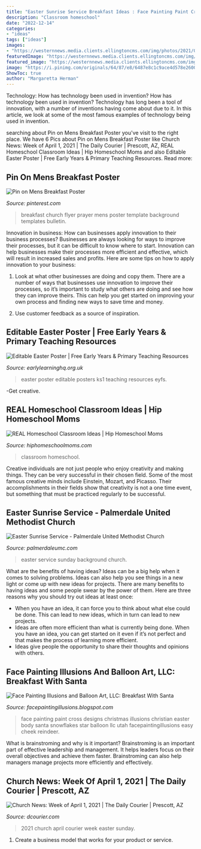 ```yaml
---
title: "Easter Sunrise Service Breakfast Ideas : Face Painting Paint Cross Designs Christmas Illusions Christian Easter Body Santa Snowflakes Star Balloon Llc Utah Facepaintingillusions Easy Cheek Reindeer"
description: "Classroom homeschool"
date: "2022-12-14"
categories:
- "ideas"
tags: ["ideas"]
images:
- "https://westernnews.media.clients.ellingtoncms.com/img/photos/2021/03/31/easter_sunday_AS_1_r2DUL6u_t715.jpeg?529764a1de2bdd0f74a9fb4f856b01a9d617b3e9"
featuredImage: "https://westernnews.media.clients.ellingtoncms.com/img/photos/2021/03/31/easter_sunday_AS_1_r2DUL6u_t715.jpeg?529764a1de2bdd0f74a9fb4f856b01a9d617b3e9"
featured_image: "https://westernnews.media.clients.ellingtoncms.com/img/photos/2021/03/31/easter_sunday_AS_1_r2DUL6u_t715.jpeg?529764a1de2bdd0f74a9fb4f856b01a9d617b3e9"
image: "https://i.pinimg.com/originals/64/87/e8/6487e8c1c9ace4d578e26006c171f8cd.jpg"
ShowToc: true
author: "Margaretta Herman"
---
```



Technology: How has technology been used in invention?
How has technology been used in invention? Technology has long been a tool of innovation, with a number of inventions having come about due to it. In this article, we look at some of the most famous examples of technology being used in invention.

	

		
searching about Pin on Mens Breakfast Poster you've visit to the right place. We have 6 Pics about Pin on Mens Breakfast Poster like Church News: Week of April 1, 2021 | The Daily Courier | Prescott, AZ, REAL Homeschool Classroom Ideas | Hip Homeschool Moms and also Editable Easter Poster | Free Early Years &amp; Primary Teaching Resources. Read more:
		
    
## Pin On Mens Breakfast Poster

<img loading=lazy src="https://i.pinimg.com/originals/64/87/e8/6487e8c1c9ace4d578e26006c171f8cd.jpg" onerror="this.onerror=null;this.src='https://tse1.mm.bing.net/th?id=OIP.AhXV_m_BO3Ys702-5_0iqQHaQi&amp;pid=15.1';" alt="Pin on Mens Breakfast Poster">

_Source: pinterest.com_

>breakfast church flyer prayer mens poster template background templates bulletin. 

	

Innovation in business: How can businesses apply innovation to their business processes?
Businesses are always looking for ways to improve their processes, but it can be difficult to know where to start. Innovation can help businesses make their processes more efficient and effective, which will result in increased sales and profits. Here are some tips on how to apply innovation to your business: 
1. Look at what other businesses are doing and copy them. There are a number of ways that businesses use innovation to improve their processes, so it’s important to study what others are doing and see how they can improve theirs. This can help you get started on improving your own process and finding new ways to save time and money. 

2. Use customer feedback as a source of inspiration.

    
## Editable Easter Poster | Free Early Years &amp; Primary Teaching Resources

<img loading=lazy src="http://www.earlylearninghq.org.uk/wp-content/uploads/2011/03/Easter-Poster-prev.jpg" onerror="this.onerror=null;this.src='https://tse3.mm.bing.net/th?id=OIP.2SUxIRfpyTzAtzke0BvblgAAAA&amp;pid=15.1';" alt="Editable Easter Poster | Free Early Years &amp; Primary Teaching Resources">

_Source: earlylearninghq.org.uk_

>easter poster editable posters ks1 teaching resources eyfs. 

	

-Get creative.

    
## REAL Homeschool Classroom Ideas | Hip Homeschool Moms

<img loading=lazy src="https://hiphomeschoolmoms.com/wp-content/uploads/2013/08/010-1024x768.jpg" onerror="this.onerror=null;this.src='https://tse2.mm.bing.net/th?id=OIP.wOuUFWoreFDCgEuX7TwfcwHaFj&amp;pid=15.1';" alt="REAL Homeschool Classroom Ideas | Hip Homeschool Moms">

_Source: hiphomeschoolmoms.com_

>classroom homeschool. 

	

Creative individuals are not just people who enjoy creativity and making things. They can be very successful in their chosen field. Some of the most famous creative minds include Einstein, Mozart, and Picasso. Their accomplishments in their fields show that creativity is not a one time event, but something that must be practiced regularly to be successful.

    
## Easter Sunrise Service - Palmerdale United Methodist Church

<img loading=lazy src="https://palmerdaleumc.com/wp-content/uploads/2015/02/Easter-Sunday-background-01.jpg" onerror="this.onerror=null;this.src='https://tse3.mm.bing.net/th?id=OIP.6Qsu8RyO0ufUFkGm9-2t8AHaFj&amp;pid=15.1';" alt="Easter Sunrise Service - Palmerdale United Methodist Church">

_Source: palmerdaleumc.com_

>easter service sunday background church. 

	

What are the benefits of having ideas?
Ideas can be a big help when it comes to solving problems. Ideas can also help you see things in a new light or come up with new ideas for projects. There are many benefits to having ideas and some people swear by the power of them. Here are three reasons why you should try out ideas at least once: 
- When you have an idea, it can force you to think about what else could be done. This can lead to new ideas, which in turn can lead to new projects. 
- Ideas are often more efficient than what is currently being done. When you have an idea, you can get started on it even if it’s not perfect and that makes the process of learning more efficient. 
- Ideas give people the opportunity to share their thoughts and opinions with others.

    
## Face Painting Illusions And Balloon Art, LLC: Breakfast With Santa

<img loading=lazy src="http://3.bp.blogspot.com/-HIflCIVitU8/UMJxvO-_ZyI/AAAAAAAACIQ/ZV3z5sjfRSc/s1600/CIMG1798.JPG" onerror="this.onerror=null;this.src='https://tse4.mm.bing.net/th?id=OIP.vxrL5EymJ8mskNscbU2T8AHaJ4&amp;pid=15.1';" alt="Face Painting Illusions and Balloon Art, LLC: Breakfast With Santa">

_Source: facepaintingillusions.blogspot.com_

>face painting paint cross designs christmas illusions christian easter body santa snowflakes star balloon llc utah facepaintingillusions easy cheek reindeer. 

	

What is brainstroming and why is it important?
Brainstroming is an important part of effective leadership and management. It helps leaders focus on their overall objectives and achieve them faster. Brainstroming can also help managers manage projects more efficiently and effectively.

    
## Church News: Week Of April 1, 2021 | The Daily Courier | Prescott, AZ

<img loading=lazy src="https://westernnews.media.clients.ellingtoncms.com/img/photos/2021/03/31/easter_sunday_AS_1_r2DUL6u_t715.jpeg?529764a1de2bdd0f74a9fb4f856b01a9d617b3e9" onerror="this.onerror=null;this.src='https://tse2.mm.bing.net/th?id=OIP.nQHhEYPXHQkX3Zyqx1_OFQHaDi&amp;pid=15.1';" alt="Church News: Week of April 1, 2021 | The Daily Courier | Prescott, AZ">

_Source: dcourier.com_

>2021 church april courier week easter sunday. 

	

1. Create a business model that works for your product or service.

